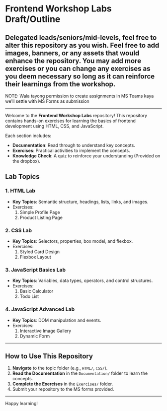 # Frontend Workshop Labs Draft/Outline

## Delegated leads/seniors/mid-levels, feel free to alter this repository as you wish. Feel free to add images, banners, or any assets that would enhance the repository. You may add more exercises or you can change any exercises as you deem necessary so long as it can reinforce their learnings from the workshop.
NOTE: Wala tayong permission to create assignments in MS Teams kaya we'll settle with MS Forms as submission

________________

Welcome to the **Frontend Workshop Labs** repository! This repository contains hands-on exercises for learning the basics of frontend development using HTML, CSS, and JavaScript.

Each section includes:
- **Documentation**: Read through to understand key concepts.
- **Exercises**: Practical activities to implement the concepts.
- **Knowledge Check**: A quiz to reinforce your understanding (Provided on the dropbox).

## Lab Topics

### 1. HTML Lab
- **Key Topics**: Semantic structure, headings, lists, links, and images.
- Exercises:
  1. Simple Profile Page
  2. Product Listing Page

### 2. CSS Lab
- **Key Topics**: Selectors, properties, box model, and flexbox.
- Exercises:
  1. Styled Card Design
  2. Flexbox Layout

### 3. JavaScript Basics Lab
- **Key Topics**: Variables, data types, operators, and control structures.
- Exercises:
  1. Basic Calculator
  2. Todo List

### 4. JavaScript Advanced Lab
- **Key Topics**: DOM manipulation and events.
- Exercises:
  1. Interactive Image Gallery
  2. Dynamic Form

---

## How to Use This Repository
1. **Navigate** to the topic folder (e.g., `HTML/`, `CSS/`).
2. **Read the Documentation** in the `Documentation/` folder to learn the concepts.
3. **Complete the Exercises** in the `Exercises/` folder.
4. Submit your repository to the MS forms provided.

---

Happy learning!


